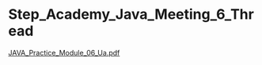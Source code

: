 # Step_Academy_Java_Meeting_6_Thread
[JAVA_Practice_Module_06_Ua.pdf](https://github.com/SvitLanaSvit/Step_Academy_Java_Meeting_6_Thread/blob/main/assets/JAVA_Practice_Module_06_Ua.pdf)
